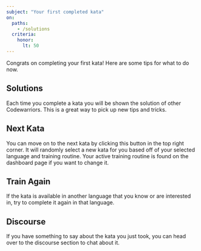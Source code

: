 ```yaml
---
subject: "Your first completed kata"
on:
  paths:
    - /solutions
  criteria:
    honor:
      lt: 50
---
```


Congrats on completing your first kata! Here are some tips for what to do now.

## Solutions

Each time you complete a kata you will be shown the solution of other Codewarriors. This is a great way to pick up new tips and tricks.

## Next Kata

You can move on to the next kata by clicking this button in the top right corner. It will randomly select a new kata for you based
off of your selected language and training routine. Your active training routine is found on the dashboard page if you want to change it.

## Train Again

If the kata is available in another language that you know or are interested in, try to complete it again in that language.

## Discourse

If you have something to say about the kata you just took, you can head over to the discourse section to chat about it.
